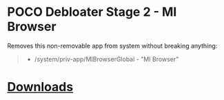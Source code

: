 # POCO Debloater Stage 2 - MI Browser  
 Removes this non-removable app from system without breaking anything:  
> - /system/priv-app/MIBrowserGlobal - "MI Browser"  
 
# [Downloads](https://github.com/symbuzzer/Poco-Debloater-Magisk-Modules/releases)
